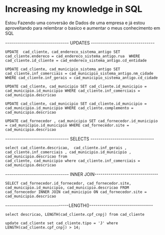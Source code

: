 # Increasing my knowledge in SQL

Estou Fazendo uma conversão de Dados de uma empresa e já estou aproveitando para relembrar o basico e aumentar o meus conhecimento em SQL


-------------------------------- UPDATES --------------------------------

```
UPDATE  cad_cliente, cad_endereco_sistema_antigo SET cad_cliente.endereco = cad_endereco_sistema_antigo.rua  WHERE cad_cliente.id_cliente = cad_endereco_sistema_antigo.cd_entidade

UPDATE cad_cliente, cad_municipio_sistema_antigo SET cad_cliente.inf_comerciais = cad_municipio_sistema_antigo.nm_cidade WHERE cad_cliente.inf_gerais = cad_municipio_sistema_antigo.cd_cidade

UPDATE cad_cliente, cad_municipio SET cad_cliente.id_municipio = cad_municipio.id_municipio WHERE cad_cliente.inf_comerciais = cad_municipio.descricao

UPDATE cad_cliente, cad_municipio SET cad_cliente.id_municipio = cad_municipio.id_municipio WHERE cad_cliente.complemento = cad_municipio.descricao

UPDATE cad_fornecedor , cad_municipio SET cad_fornecedor.id_municipio = cad_municipio.id_municipio WHERE cad_fornecedor.site = cad_municipio.descricao
```
-------------------------------- SELECTS --------------------------------
````
select cad_cliente.descricao,  cad_cliente.inf_gerais , cad_cliente.inf_comerciais , cad_municipio.id_municipio , cad_municipio.descricao from
cad_cliente, cad_municipio where cad_cliente.inf_comerciais = cad_municipio.descricao
````
-------------------------------- INNER JOIN--------------------------------
````
SELECT cad_fornecedor.id_fornecedor, cad_fornecedor.site, cad_municipio.id_municipio, cad_municipio.descricao FROM cad_fornecedor INNER JOIN cad_municipio ON cad_fornecedor.site = cad_municipio.descricao
````
--------------------------------LENGTH()--------------------------------
````
select descricao, LENGTH(cad_cliente.cpf_cnpj) from cad_cliente

update cad_cliente set cad_cliente.tipo = 'J' where LENGTH(cad_cliente.cpf_cnpj) > 14;


````
